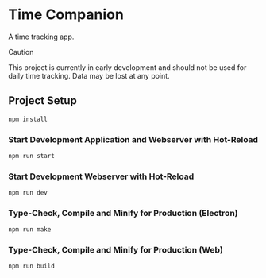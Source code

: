 # Time Companion

A time tracking app.

> [!CAUTION]
> This project is currently in early development and should not be used for daily time tracking.
> Data may be lost at any point.

## Project Setup

```sh
npm install
```

### Start Development Application and Webserver with Hot-Reload

```sh
npm run start
```

### Start Development Webserver with Hot-Reload

```sh
npm run dev
```

### Type-Check, Compile and Minify for Production (Electron)

```sh
npm run make
```

### Type-Check, Compile and Minify for Production (Web)

```sh
npm run build
```
